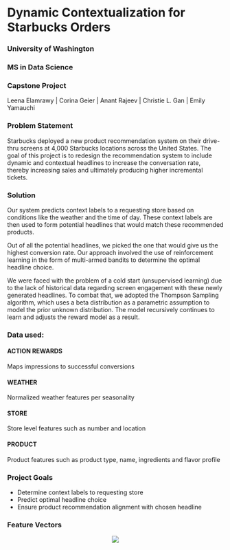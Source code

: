# Dynamic Contextualization for Starbucks Orders
### University of Washington
### MS in Data Science
### Capstone Project

Leena Elamrawy | Corina Geier | Anant Rajeev | Christie L. Gan | Emily Yamauchi

### Problem Statement

Starbucks deployed a new product recommendation system on their drive-thru screens at 4,000 Starbucks locations across the United States. 
The goal of this project is to redesign the recommendation system to include dynamic and contextual headlines to increase the conversation rate, 
thereby increasing sales and ultimately producing higher incremental tickets. 

### Solution

Our system predicts context labels to a requesting store based on conditions like the weather and the time of day. 
These context labels are then used to form potential headlines that would match these recommended products.    

Out of all the potential headlines, we picked the one that would give us the highest conversion rate. 
Our approach involved the use of reinforcement learning in the form of multi-armed bandits to determine the optimal headline choice.   

We were faced with the problem of a cold start (unsupervised learning) due to the lack of historical data regarding screen engagement with these newly generated headlines. 
To combat that, we adopted the Thompson Sampling algorithm, which uses a beta distribution as a parametric assumption to model the prior unknown distribution. 
The model recursively continues to learn and adjusts the reward model as a result.

### Data used:

#### ACTION REWARDS
Maps impressions to successful conversions
#### WEATHER
Normalized weather features per seasonality
#### STORE
Store level features such as number and location
#### PRODUCT
Product features such as product type, name, ingredients and flavor profile

### Project Goals

- Determine context labels to requesting store
- Predict optimal headline choice
- Ensure product recommendation alignment with chosen headline

### Feature Vectors

<p align="center">
  <img src="https://github.com/emi90/uw-sbux-capstone/blob/main/img/feature_vectors.png" />
</p>